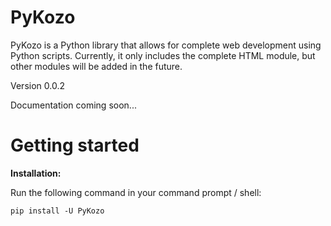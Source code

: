 # PyKozo

PyKozo is a Python library that allows for complete web development using Python scripts. Currently, it only includes the complete HTML module, but other modules will be added in the future.

Version 0.0.2

Documentation coming soon...

# Getting started

**Installation:**

Run the following command in your command prompt / shell:

```
pip install -U PyKozo
```
